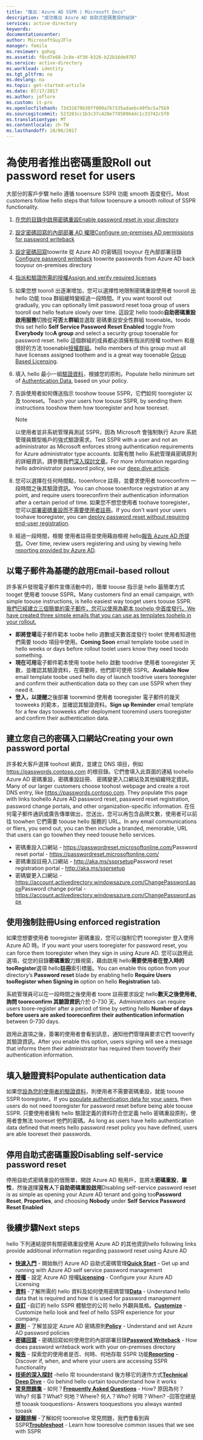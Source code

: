 ```yaml
---
title: "推出︰Azure AD SSPR | Microsoft Docs"
description: "成功推出 Azure AD 自助式密碼重設的祕訣"
services: active-directory
keywords: 
documentationcenter: 
author: MicrosoftGuyJFlo
manager: femila
ms.reviewer: gahug
ms.assetid: f8cd7e68-2c8e-4f30-b326-b22b16de9787
ms.service: active-directory
ms.workload: identity
ms.tgt_pltfrm: na
ms.devlang: na
ms.topic: get-started-article
ms.date: 07/17/2017
ms.author: joflore
ms.custom: it-pro
ms.openlocfilehash: 73d31679b38ff009a767335adaebc49fbc5a75b9
ms.sourcegitcommit: 523283cc1b3c37c428e77850964dc1c33742c5f0
ms.translationtype: MT
ms.contentlocale: zh-TW
ms.lasthandoff: 10/06/2017
---
```

# <a name="roll-out-password-reset-for-users"></a><span data-ttu-id="eef8c-103">為使用者推出密碼重設</span><span class="sxs-lookup"><span data-stu-id="eef8c-103">Roll out password reset for users</span></span>

<span data-ttu-id="eef8c-104">大部分的客戶步驟 hello 遵循 tooensure SSPR 功能 smooth 首度發行。</span><span class="sxs-lookup"><span data-stu-id="eef8c-104">Most customers follow hello steps that follow tooensure a smooth rollout of SSPR functionality.</span></span>

1. [<span data-ttu-id="eef8c-105">在您的目錄中啟用密碼重設</span><span class="sxs-lookup"><span data-stu-id="eef8c-105">Enable password reset in your directory</span></span>](active-directory-passwords-getting-started.md)
2. [<span data-ttu-id="eef8c-106">設定密碼回寫的內部部署 AD 權限</span><span class="sxs-lookup"><span data-stu-id="eef8c-106">Configure on-premises AD permissions for password writeback</span></span>](active-directory-passwords-how-it-works.md#active-directory-permissions)
3. <span data-ttu-id="eef8c-107">[設定密碼回寫](active-directory-passwords-writeback.md#configuring-password-writeback)toowrite 從 Azure AD 的密碼回 tooyour 在內部部署目錄</span><span class="sxs-lookup"><span data-stu-id="eef8c-107">[Configure password writeback](active-directory-passwords-writeback.md#configuring-password-writeback) toowrite passwords from Azure AD back tooyour on-premises directory</span></span>
4. [<span data-ttu-id="eef8c-108">指派和驗證所需的授權</span><span class="sxs-lookup"><span data-stu-id="eef8c-108">Assign and verify required licenses</span></span>](active-directory-passwords-licensing.md)
5. <span data-ttu-id="eef8c-109">如果您想 tooroll 出逐漸增加，您可以選擇性地限制密碼重設使用者 tooroll 出 hello 功能 tooa 群組緩時變經過一段時間。</span><span class="sxs-lookup"><span data-stu-id="eef8c-109">If you want tooroll out gradually, you can optionally limit password reset tooa group of users tooroll out hello feature slowly over time.</span></span> <span data-ttu-id="eef8c-110">這設定 hello toodo**自助密碼重設啟用服務**切換從**可否**太**群組**並選取 密碼重設安全性群組 tooenable。</span><span class="sxs-lookup"><span data-stu-id="eef8c-110">toodo this set hello **Self Service Password Reset Enabled** toggle from **Everybody** too**A group** and select a security group tooenable for password reset.</span></span> <span data-ttu-id="eef8c-111">hello 這個群組的成員都必須擁有指派的授權 toothem 和是很好的方法 tooenable[授權群組](active-directory-passwords-licensing.md#enable-group-or-user-based-licensing)。</span><span class="sxs-lookup"><span data-stu-id="eef8c-111">hello members of this group must all have licenses assigned toothem and is a great way tooenable [Group Based Licensing](active-directory-passwords-licensing.md#enable-group-or-user-based-licensing).</span></span>
6. <span data-ttu-id="eef8c-112">填入 hello 最小一組[驗證資料](active-directory-passwords-data.md)，根據您的原則。</span><span class="sxs-lookup"><span data-stu-id="eef8c-112">Populate hello minimum set of [Authentication Data](active-directory-passwords-data.md), based on your policy.</span></span>
7. <span data-ttu-id="eef8c-113">告訴使用者如何傳送指示 tooshow toouse SSPR，它們如何 tooregister 以及 tooreset。</span><span class="sxs-lookup"><span data-stu-id="eef8c-113">Teach your users how toouse SSPR, by sending them instructions tooshow them how tooregister and how tooreset.</span></span>
    > [!NOTE]
    > <span data-ttu-id="eef8c-114">以使用者並非系統管理員測試 SSPR，因為 Microsoft 會強制執行 Azure 系統管理員類型帳戶的強式驗證需求。</span><span class="sxs-lookup"><span data-stu-id="eef8c-114">Test SSPR with a user and not an administrator as Microsoft enforces strong authentication requirements for Azure administrator type accounts.</span></span> <span data-ttu-id="eef8c-115">如需有關 hello 系統管理員密碼原則的詳細資訊，請參閱我們[深入探討文章](active-directory-passwords-how-it-works.md)。</span><span class="sxs-lookup"><span data-stu-id="eef8c-115">For more information regarding hello administrator password policy, see our [deep dive article](active-directory-passwords-how-it-works.md).</span></span>

8. <span data-ttu-id="eef8c-116">您可以選擇在任何時間點，tooenforce 註冊，並要求使用者 tooreconfirm 一段時間之後其驗證資訊。</span><span class="sxs-lookup"><span data-stu-id="eef8c-116">You can choose tooenforce registration at any point, and require users tooreconfirm their authentication information after a certain period of time.</span></span> <span data-ttu-id="eef8c-117">如果您不想您使用者 toohave tooregister，您可以[部署密碼重設而不需要使用者註冊](active-directory-passwords-data.md)。</span><span class="sxs-lookup"><span data-stu-id="eef8c-117">If you don't want your users toohave tooregister, you can [deploy password reset without requiring end-user registration](active-directory-passwords-data.md).</span></span>
9. <span data-ttu-id="eef8c-118">經過一段時間，檢閱 使用者註冊並使用藉由檢視 hello[報告 Azure AD 所提供](active-directory-passwords-reporting.md)。</span><span class="sxs-lookup"><span data-stu-id="eef8c-118">Over time, review users registering and using by viewing hello [reporting provided by Azure AD](active-directory-passwords-reporting.md).</span></span>

## <a name="email-based-rollout"></a><span data-ttu-id="eef8c-119">以電子郵件為基礎的啟用</span><span class="sxs-lookup"><span data-stu-id="eef8c-119">Email-based rollout</span></span>

<span data-ttu-id="eef8c-120">許多客戶發現電子郵件宣傳活動中的，簡單 toouse 指示是 hello 最簡單方式 tooget 使用者 toouse SSPR。</span><span class="sxs-lookup"><span data-stu-id="eef8c-120">Many customers find an email campaign, with simple toouse instructions, is hello easiest way tooget users toouse SSPR.</span></span> [<span data-ttu-id="eef8c-121">我們已經建立三個簡單的電子郵件，您可以使用為範本 toohelp 中首度發行。</span><span class="sxs-lookup"><span data-stu-id="eef8c-121">We have created three simple emails that you can use as templates toohelp in your rollout.</span></span>](https://onedrive.live.com/?authkey=%21AD5ZP%2D8RyJ2Cc6M&id=A0B59A91C740AB16%2125063&cid=A0B59A91C740AB16)

* <span data-ttu-id="eef8c-122">**即將登場**電子郵件範本 toobe hello 週數或天數首度發行 toolet 使用者知道他們需要 toodo 項目中使用。</span><span class="sxs-lookup"><span data-stu-id="eef8c-122">**Coming Soon** email template toobe used in hello weeks or days before rollout toolet users know they need toodo something.</span></span>
* <span data-ttu-id="eef8c-123">**現在可用**電子郵件範本使用 toobe hello 啟動 toodrive 使用者 tooregister 天數，並確認其驗證資料，在需要時，他們即可使用 SSPR。</span><span class="sxs-lookup"><span data-stu-id="eef8c-123">**Available Now** email template toobe used hello day of launch toodrive users tooregister and confirm their authentication data so they can use SSPR when they need it.</span></span>
* <span data-ttu-id="eef8c-124">**登入，以提醒**之後部署 tooremind 使用者 tooregister 電子郵件的幾天 tooweeks 的範本，並確認其驗證資料。</span><span class="sxs-lookup"><span data-stu-id="eef8c-124">**Sign up Reminder** email template for a few days tooweeks after deployment tooremind users tooregister and confirm their authentication data.</span></span>

## <a name="creating-your-own-password-portal"></a><span data-ttu-id="eef8c-125">建立您自己的密碼入口網站</span><span class="sxs-lookup"><span data-stu-id="eef8c-125">Creating your own password portal</span></span>

<span data-ttu-id="eef8c-126">許多較大客戶選擇 toohost 網頁，並建立 DNS 項目，例如 https://passwords.contoso.com 的根目錄。它們會填入此頁面的連結 toohello Azure AD 密碼重設，密碼重設註冊、 密碼變更入口網站及其他組織特定資訊。</span><span class="sxs-lookup"><span data-stu-id="eef8c-126">Many of our larger customers choose toohost webpage and create a root DNS entry, like https://passwords.contoso.com. They populate this page with links toohello Azure AD password reset, password reset registration, password change portals, and other organization-specific information.</span></span> <span data-ttu-id="eef8c-127">在任何電子郵件通訊或廣告傳單做出，您送出，您可以再包含品牌文數，使用者可以前往 toowhen 它們需要 toouse hello 服務的 URL。</span><span class="sxs-lookup"><span data-stu-id="eef8c-127">In any email communications or fliers, you send out, you can then include a branded, memorable, URL that users can go toowhen they need toouse hello services.</span></span>

* <span data-ttu-id="eef8c-128">密碼重設入口網站 - https://passwordreset.microsoftonline.com/</span><span class="sxs-lookup"><span data-stu-id="eef8c-128">Password reset portal - https://passwordreset.microsoftonline.com/</span></span>
* <span data-ttu-id="eef8c-129">密碼重設註冊入口網站 - http://aka.ms/ssprsetup</span><span class="sxs-lookup"><span data-stu-id="eef8c-129">Password reset registration portal - http://aka.ms/ssprsetup</span></span>
* <span data-ttu-id="eef8c-130">密碼變更入口網站 - https://account.activedirectory.windowsazure.com/ChangePassword.aspx</span><span class="sxs-lookup"><span data-stu-id="eef8c-130">Password change portal - https://account.activedirectory.windowsazure.com/ChangePassword.aspx</span></span>

## <a name="using-enforced-registration"></a><span data-ttu-id="eef8c-131">使用強制註冊</span><span class="sxs-lookup"><span data-stu-id="eef8c-131">Using enforced registration</span></span>

<span data-ttu-id="eef8c-132">如果您想要使用者 tooregister 密碼重設，您可以強制它們 tooregister 登入使用 Azure AD 時。</span><span class="sxs-lookup"><span data-stu-id="eef8c-132">If you want your users tooregister for password reset, you can force them tooregister when they sign in using Azure AD.</span></span> <span data-ttu-id="eef8c-133">您可以啟用此選項，從您的目錄**密碼重設**刀鋒視窗，藉由啟用 hello**需要使用者在登入時的 tooRegister**選項 hello**註冊**索引標籤。</span><span class="sxs-lookup"><span data-stu-id="eef8c-133">You can enable this option from your directory’s **Password reset** blade by enabling hello **Require Users tooRegister when Signing in** option on hello **Registration** tab.</span></span>

<span data-ttu-id="eef8c-134">系統管理員可以在一段時間之後使用者 toore 註冊要求設定 hello**數天之後使用者, 詢問 tooreconfirm 其驗證資訊**介於 0-730 天。</span><span class="sxs-lookup"><span data-stu-id="eef8c-134">Administrators can require users toore-register after a period of time by setting hello **Number of days before users are asked tooreconfirm their authentication information** between 0-730 days.</span></span>

<span data-ttu-id="eef8c-135">啟用此選項之後，簽署的使用者會看到訊息，通知他們管理員要求它們 tooverify 其驗證資訊。</span><span class="sxs-lookup"><span data-stu-id="eef8c-135">After you enable this option, users signing will see a message that informs them their administrator has required them tooverify their authentication information.</span></span>

## <a name="populate-authentication-data"></a><span data-ttu-id="eef8c-136">填入驗證資料</span><span class="sxs-lookup"><span data-stu-id="eef8c-136">Populate authentication data</span></span>

<span data-ttu-id="eef8c-137">如果您[設為您的使用者的驗證資料](active-directory-passwords-data.md)，則使用者不需要密碼重設，就能 toouse SSPR tooregister。</span><span class="sxs-lookup"><span data-stu-id="eef8c-137">If you [populate authentication data for your users](active-directory-passwords-data.md), then users do not need tooregister for password reset before being able toouse SSPR.</span></span> <span data-ttu-id="eef8c-138">只要使用者擁有 hello 驗證定義的資料符合您定義 hello 密碼重設原則，使用者會無法 tooreset 他們的密碼。</span><span class="sxs-lookup"><span data-stu-id="eef8c-138">As long as users have hello authentication data defined that meets hello password reset policy you have defined, users are able tooreset their passwords.</span></span>

## <a name="disabling-self-service-password-reset"></a><span data-ttu-id="eef8c-139">停用自助式密碼重設</span><span class="sxs-lookup"><span data-stu-id="eef8c-139">Disabling self-service password reset</span></span>

<span data-ttu-id="eef8c-140">停用自助式密碼重設的很簡單，開啟 Azure AD 租用戶，並將太**密碼重設**，**屬性**，然後選擇**沒有人**下**自助密碼重設啟用**</span><span class="sxs-lookup"><span data-stu-id="eef8c-140">Disabling self-service password reset is as simple as opening your Azure AD tenant and going too**Password Reset**, **Properties**, and choosing **Nobody** under **Self Service Password Reset Enabled**</span></span>

## <a name="next-steps"></a><span data-ttu-id="eef8c-141">後續步驟</span><span class="sxs-lookup"><span data-stu-id="eef8c-141">Next steps</span></span>

<span data-ttu-id="eef8c-142">hello 下列連結提供有關密碼重設使用 Azure AD 的其他資訊</span><span class="sxs-lookup"><span data-stu-id="eef8c-142">hello following links provide additional information regarding password reset using Azure AD</span></span>

* <span data-ttu-id="eef8c-143">[**快速入門**](active-directory-passwords-getting-started.md) - 開始執行 Azure AD 自助式密碼管理</span><span class="sxs-lookup"><span data-stu-id="eef8c-143">[**Quick Start**](active-directory-passwords-getting-started.md) - Get up and running with Azure AD self service password management</span></span> 
* <span data-ttu-id="eef8c-144">[**授權**](active-directory-passwords-licensing.md) - 設定 Azure AD 授權</span><span class="sxs-lookup"><span data-stu-id="eef8c-144">[**Licensing**](active-directory-passwords-licensing.md) - Configure your Azure AD Licensing</span></span>
* <span data-ttu-id="eef8c-145">[**資料**](active-directory-passwords-data.md) -了解所需的 hello 資料及如何使用密碼管理</span><span class="sxs-lookup"><span data-stu-id="eef8c-145">[**Data**](active-directory-passwords-data.md) - Understand hello data that is required and how it is used for password management</span></span>
* <span data-ttu-id="eef8c-146">[**自訂**](active-directory-passwords-customize.md) -自訂的 hello SSPR 體驗您的公司 hello 外觀與風格。</span><span class="sxs-lookup"><span data-stu-id="eef8c-146">[**Customize**](active-directory-passwords-customize.md) - Customize hello look and feel of hello SSPR experience for your company.</span></span>
* <span data-ttu-id="eef8c-147">[**原則**](active-directory-passwords-policy.md) - 了解並設定 Azure AD 密碼原則</span><span class="sxs-lookup"><span data-stu-id="eef8c-147">[**Policy**](active-directory-passwords-policy.md) - Understand and set Azure AD password policies</span></span>
* <span data-ttu-id="eef8c-148">[**密碼回寫**](active-directory-passwords-writeback.md) - 密碼回寫如何使用您的內部部署目錄</span><span class="sxs-lookup"><span data-stu-id="eef8c-148">[**Password Writeback**](active-directory-passwords-writeback.md) - How does password writeback work with your on-premises directory</span></span>
* <span data-ttu-id="eef8c-149">[**報告**](active-directory-passwords-reporting.md) - 探索您的使用者是否、何時、何地存取 SSPR 功能</span><span class="sxs-lookup"><span data-stu-id="eef8c-149">[**Reporting**](active-directory-passwords-reporting.md) - Discover if, when, and where your users are accessing SSPR functionality</span></span>
* <span data-ttu-id="eef8c-150">[**技術的深入探討**](active-directory-passwords-how-it-works.md) -hello 帘 toounderstand 後方移它的運作方式</span><span class="sxs-lookup"><span data-stu-id="eef8c-150">[**Technical Deep Dive**](active-directory-passwords-how-it-works.md) - Go behind hello curtain toounderstand how it works</span></span>
* <span data-ttu-id="eef8c-151">[**常見問題集**](active-directory-passwords-faq.md) - 如何？</span><span class="sxs-lookup"><span data-stu-id="eef8c-151">[**Frequently Asked Questions**](active-directory-passwords-faq.md) - How?</span></span> <span data-ttu-id="eef8c-152">原因為何？</span><span class="sxs-lookup"><span data-stu-id="eef8c-152">Why?</span></span> <span data-ttu-id="eef8c-153">何事？</span><span class="sxs-lookup"><span data-stu-id="eef8c-153">What?</span></span> <span data-ttu-id="eef8c-154">何地？</span><span class="sxs-lookup"><span data-stu-id="eef8c-154">Where?</span></span> <span data-ttu-id="eef8c-155">何人？</span><span class="sxs-lookup"><span data-stu-id="eef8c-155">Who?</span></span> <span data-ttu-id="eef8c-156">何時？</span><span class="sxs-lookup"><span data-stu-id="eef8c-156">When?</span></span> <span data-ttu-id="eef8c-157">-回答您總是想 tooask tooquestions</span><span class="sxs-lookup"><span data-stu-id="eef8c-157">- Answers tooquestions you always wanted tooask</span></span>
* <span data-ttu-id="eef8c-158">[**疑難排解**](active-directory-passwords-troubleshoot.md) -了解如何 tooresolve 常見問題，我們會看到與 SSPR</span><span class="sxs-lookup"><span data-stu-id="eef8c-158">[**Troubleshoot**](active-directory-passwords-troubleshoot.md) - Learn how tooresolve common issues that we see with SSPR</span></span>
